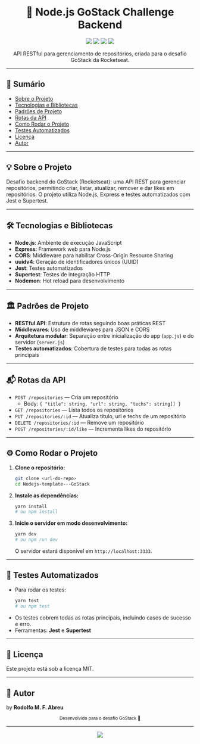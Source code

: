 <div align="center">
  <h1>🚀 Node.js GoStack Challenge Backend</h1>
  <p>
    <img src="https://img.shields.io/badge/Node.js-14.x-green?logo=node.js" />
    <img src="https://img.shields.io/badge/Express-4.x-blue?logo=express" />
    <img src="https://img.shields.io/badge/tests-Jest%20%7C%20Supertest-yellow?logo=jest" />
    <img src="https://img.shields.io/badge/license-MIT-brightgreen" />
  </p>
  <p>API RESTful para gerenciamento de repositórios, criada para o desafio GoStack da Rocketseat.</p>
</div>

---

## 📑 Sumário
- [Sobre o Projeto](#sobre-o-projeto)
- [Tecnologias e Bibliotecas](#tecnologias-e-bibliotecas)
- [Padrões de Projeto](#padrões-de-projeto)
- [Rotas da API](#rotas-da-api)
- [Como Rodar o Projeto](#como-rodar-o-projeto)
- [Testes Automatizados](#testes-automatizados)
- [Licença](#licença)
- [Autor](#-autor)

---

## 💡 Sobre o Projeto
Desafio backend do GoStack (Rocketseat): uma API REST para gerenciar repositórios, permitindo criar, listar, atualizar, remover e dar likes em repositórios. O projeto utiliza Node.js, Express e testes automatizados com Jest e Supertest.

---

## 🛠️ Tecnologias e Bibliotecas
- **Node.js**: Ambiente de execução JavaScript
- **Express**: Framework web para Node.js
- **CORS**: Middleware para habilitar Cross-Origin Resource Sharing
- **uuidv4**: Geração de identificadores únicos (UUID)
- **Jest**: Testes automatizados
- **Supertest**: Testes de integração HTTP
- **Nodemon**: Hot reload para desenvolvimento

---

## 🏛️ Padrões de Projeto
- **RESTful API**: Estrutura de rotas seguindo boas práticas REST
- **Middlewares**: Uso de middlewares para JSON e CORS
- **Arquitetura modular**: Separação entre inicialização do app (`app.js`) e do servidor (`server.js`)
- **Testes automatizados**: Cobertura de testes para todas as rotas principais

---

## 📬 Rotas da API
- `POST /repositories` — Cria um repositório
  - Body: `{ "title": string, "url": string, "techs": string[] }`
- `GET /repositories` — Lista todos os repositórios
- `PUT /repositories/:id` — Atualiza título, url e techs de um repositório
- `DELETE /repositories/:id` — Remove um repositório
- `POST /repositories/:id/like` — Incrementa likes do repositório

---

## ⚙️ Como Rodar o Projeto
1. **Clone o repositório:**
   ```bash
   git clone <url-do-repo>
   cd Nodejs-template---GoStack
   ```
2. **Instale as dependências:**
   ```bash
   yarn install
   # ou npm install
   ```
3. **Inicie o servidor em modo desenvolvimento:**
   ```bash
   yarn dev
   # ou npm run dev
   ```
   O servidor estará disponível em `http://localhost:3333`.

---

## 🧪 Testes Automatizados
- Para rodar os testes:
  ```bash
  yarn test
  # ou npm test
  ```
- Os testes cobrem todas as rotas principais, incluindo casos de sucesso e erro.
- Ferramentas: **Jest** e **Supertest**

---

## 📝 Licença
Este projeto está sob a licença MIT.

---

## 👤 Autor
by **Rodolfo M. F. Abreu**
<p align="center">
  <sub>Desenvolvido para o desafio GoStack 🚀</sub>
</p>

---

<p align="center">
  <img src="https://img.shields.io/badge/Feito%20com%20%E2%9D%A4%20por-Rocketseat-blueviolet" />
</p>


